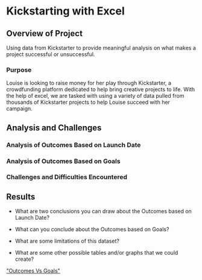 # Kickstarting with Excel

## Overview of Project
Using data from Kickstarter to provide meaningful analysis on what makes a project successful or unsuccessful.

### Purpose
Louise is looking to raise money for her play through Kickstarter, a crowdfunding platform dedicated to help bring creative projects to life. With the help of excel, we are tasked with using a variety of data pulled from thousands of Kickstarter projects to help Louise succeed with her campaign.

## Analysis and Challenges

### Analysis of Outcomes Based on Launch Date

### Analysis of Outcomes Based on Goals

### Challenges and Difficulties Encountered

## Results

- What are two conclusions you can draw about the Outcomes based on Launch Date?

- What can you conclude about the Outcomes based on Goals?

- What are some limitations of this dataset?

- What are some other possible tables and/or graphs that we could create?


["Outcomes Vs Goals"](https://github.com/tyler-sanzo/kickstarter-analysis/blob/main/Resources/Outcomes_vs_Goals.png)

